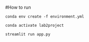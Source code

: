 #How to run

```
conda env create -f environment.yml
```

```
conda activate lab2project
```

```
streamlit run app.py
```
